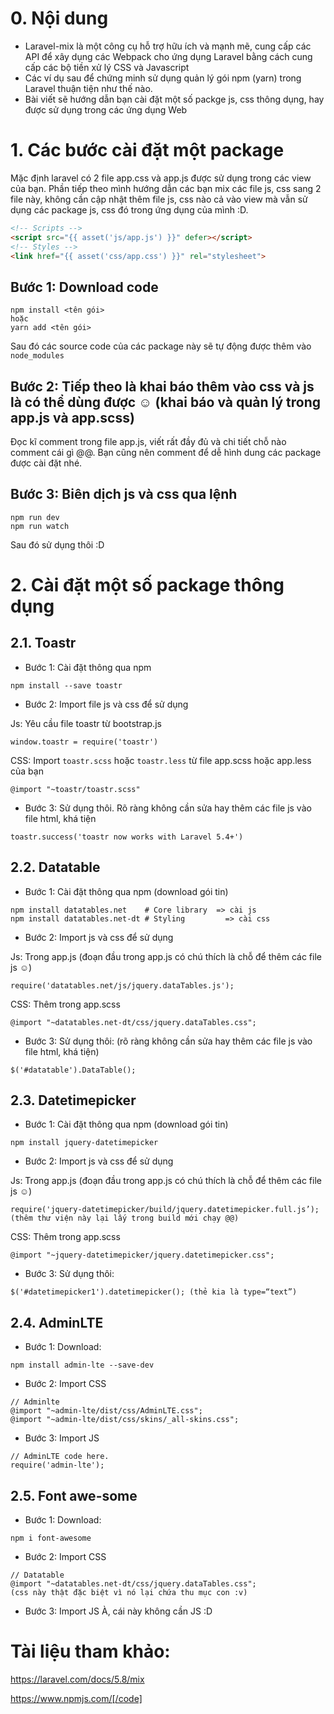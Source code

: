 # 0. Nội dung

* Laravel-mix là một công cụ hỗ trợ hữu ích và mạnh mẽ, cung cấp các API để xây dụng các Webpack cho ứng dụng Laravel bằng cách cung cấp các bộ tiền xử lý CSS và Javascript
* Các ví dụ sau để chứng minh sử dụng quản lý gói npm (yarn) trong Laravel thuận tiện như thế nào. 
* Bài viết sẽ hướng dẫn bạn cài đặt một số packge js, css thông dụng, hay được sử dụng trong các ứng dụng Web


# 1.  Các bước cài đặt một package
Mặc định laravel có 2 file app.css và app.js được sử dụng trong các view của bạn. Phần tiếp theo mình hướng dẫn các bạn mix các file js, css sang 2 file này, không cần cập nhật thêm file js, css nào cả vào view mà vẫn sử dụng các package js, css đó trong ứng dụng của mình :D.
```html
<!-- Scripts -->
<script src="{{ asset('js/app.js') }}" defer></script>
<!-- Styles -->
<link href="{{ asset('css/app.css') }}" rel="stylesheet">
```
## Bước 1: Download code 
```
npm install <tên gói>
hoặc
yarn add <tên gói>
```
Sau đó các source code của các package này sẽ tự động được thêm vào `node_modules`
## Bước 2: Tiếp theo là khai báo thêm vào css và js là có thể dùng được ☺ (khai báo và quản lý trong app.js và app.scss)
Đọc kĩ comment trong file app.js, viết rất đầy đủ và chi tiết chỗ nào comment cái gì @@. Bạn cũng nên comment để dễ hình dung các package được cài đặt nhé.
## Bước 3: Biên dịch js và css qua lệnh
```
npm run dev
npm run watch
```
Sau đó sử dụng thôi :D
# 2.  Cài đặt một số package thông dụng
## 2.1.  Toastr
* Bước 1: Cài đặt thông qua npm
```
npm install --save toastr
```
* Bước 2: Import file js và css để sử dụng

Js: Yêu cầu file toastr từ bootstrap.js
```
window.toastr = require('toastr')
```
CSS: Import `toastr.scss` hoặc `toastr.less` từ file app.scss hoặc app.less của bạn
```
@import "~toastr/toastr.scss"
```
* Bước 3: Sử dụng thôi. Rõ ràng không cần sửa hay thêm các file js vào file html, khá tiện
```
toastr.success('toastr now works with Laravel 5.4+')
```
## 2.2. Datatable
* Bước 1: Cài đặt thông qua npm (download gói tin)
```
npm install datatables.net    # Core library  => cài js
npm install datatables.net-dt # Styling         => cài css
```
* Bước 2: Import js và css để sử dụng

Js: Trong app.js (đoạn đầu trong app.js có chú thích là chỗ để thêm các file js ☺)
```
require('datatables.net/js/jquery.dataTables.js');
```
CSS: Thêm trong app.scss
```
@import "~datatables.net-dt/css/jquery.dataTables.css";
```
* Bước 3: Sử dụng thôi: (rõ ràng không cần sửa hay thêm các file js vào file html, khá tiện)
```
$('#datatable').DataTable();
```
## 2.3. Datetimepicker
* Bước 1: Cài đặt thông qua npm (download gói tin)
```
npm install jquery-datetimepicker
```
* Bước 2: Import js và css để sử dụng

Js: Trong app.js (đoạn đầu trong app.js có chú thích là chỗ để thêm các file js ☺)
```
require('jquery-datetimepicker/build/jquery.datetimepicker.full.js’); 
(thêm thư viện này lại lấy trong build mới chạy @@)
```
CSS: Thêm trong app.scss
```
@import "~jquery-datetimepicker/jquery.datetimepicker.css";
```
* Bước 3: Sử dụng thôi:
```
$('#datetimepicker1').datetimepicker(); (thẻ kia là type=“text”)
```
## 2.4. AdminLTE
* Bước 1: Download: 		
```
npm install admin-lte --save-dev
```
* Bước 2: Import CSS	
```
// Adminlte
@import "~admin-lte/dist/css/AdminLTE.css";
@import "~admin-lte/dist/css/skins/_all-skins.css";
```
* Bước 3: Import JS
```
// AdminLTE code here. 
require('admin-lte');
```

## 2.5. Font awe-some
* Bước 1: Download:
```
npm i font-awesome
```
* Bước 2: Import CSS	
```
// Datatable
@import "~datatables.net-dt/css/jquery.dataTables.css"; 
(css này thật đặc biệt vì nó lại chứa thu mục con :v)
```
* Bước 3: Import JS
À, cái này không cần JS :D

# Tài liệu tham khảo:
https://laravel.com/docs/5.8/mix

https://www.npmjs.com/[/code]